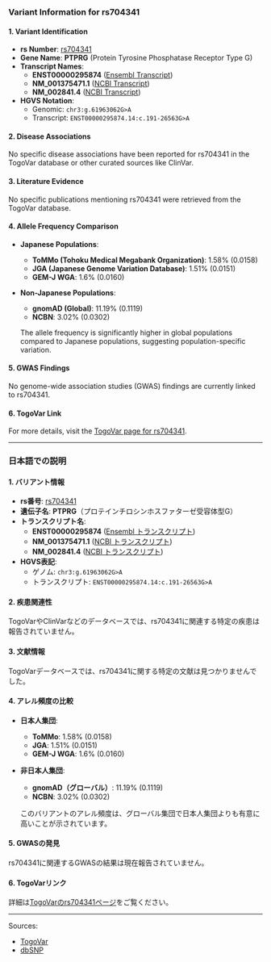 ### Variant Information for rs704341

#### 1. **Variant Identification**
- **rs Number**: [rs704341](https://identifiers.org/dbsnp/rs704341)
- **Gene Name**: **PTPRG** (Protein Tyrosine Phosphatase Receptor Type G)
- **Transcript Names**:
  - **ENST00000295874** ([Ensembl Transcript](https://www.ensembl.org/Homo_sapiens/Transcript/Summary?db=core;t=ENST00000295874))
  - **NM_001375471.1** ([NCBI Transcript](https://www.ncbi.nlm.nih.gov/nuccore/NM_001375471.1))
  - **NM_002841.4** ([NCBI Transcript](https://www.ncbi.nlm.nih.gov/nuccore/NM_002841.4))
- **HGVS Notation**:
  - Genomic: `chr3:g.61963062G>A`
  - Transcript: `ENST00000295874.14:c.191-26563G>A`

#### 2. **Disease Associations**
No specific disease associations have been reported for rs704341 in the TogoVar database or other curated sources like ClinVar.

#### 3. **Literature Evidence**
No specific publications mentioning rs704341 were retrieved from the TogoVar database.

#### 4. **Allele Frequency Comparison**
- **Japanese Populations**:
  - **ToMMo (Tohoku Medical Megabank Organization)**: 1.58% (0.0158)
  - **JGA (Japanese Genome Variation Database)**: 1.51% (0.0151)
  - **GEM-J WGA**: 1.6% (0.0160)
- **Non-Japanese Populations**:
  - **gnomAD (Global)**: 11.19% (0.1119)
  - **NCBN**: 3.02% (0.0302)
  
  The allele frequency is significantly higher in global populations compared to Japanese populations, suggesting population-specific variation.

#### 5. **GWAS Findings**
No genome-wide association studies (GWAS) findings are currently linked to rs704341.

#### 6. **TogoVar Link**
For more details, visit the [TogoVar page for rs704341](https://togovar.org/variant/tgv12747289).

---

### 日本語での説明

#### 1. **バリアント情報**
- **rs番号**: [rs704341](https://identifiers.org/dbsnp/rs704341)
- **遺伝子名**: **PTPRG**（プロテインチロシンホスファターゼ受容体型G）
- **トランスクリプト名**:
  - **ENST00000295874** ([Ensembl トランスクリプト](https://www.ensembl.org/Homo_sapiens/Transcript/Summary?db=core;t=ENST00000295874))
  - **NM_001375471.1** ([NCBI トランスクリプト](https://www.ncbi.nlm.nih.gov/nuccore/NM_001375471.1))
  - **NM_002841.4** ([NCBI トランスクリプト](https://www.ncbi.nlm.nih.gov/nuccore/NM_002841.4))
- **HGVS表記**:
  - ゲノム: `chr3:g.61963062G>A`
  - トランスクリプト: `ENST00000295874.14:c.191-26563G>A`

#### 2. **疾患関連性**
TogoVarやClinVarなどのデータベースでは、rs704341に関連する特定の疾患は報告されていません。

#### 3. **文献情報**
TogoVarデータベースでは、rs704341に関する特定の文献は見つかりませんでした。

#### 4. **アレル頻度の比較**
- **日本人集団**:
  - **ToMMo**: 1.58% (0.0158)
  - **JGA**: 1.51% (0.0151)
  - **GEM-J WGA**: 1.6% (0.0160)
- **非日本人集団**:
  - **gnomAD（グローバル）**: 11.19% (0.1119)
  - **NCBN**: 3.02% (0.0302)
  
  このバリアントのアレル頻度は、グローバル集団で日本人集団よりも有意に高いことが示されています。

#### 5. **GWASの発見**
rs704341に関連するGWASの結果は現在報告されていません。

#### 6. **TogoVarリンク**
詳細は[TogoVarのrs704341ページ](https://togovar.org/variant/tgv12747289)をご覧ください。

--- 
Sources:
- [TogoVar](https://togovar.org/variant/tgv12747289)
- [dbSNP](https://identifiers.org/dbsnp/rs704341)